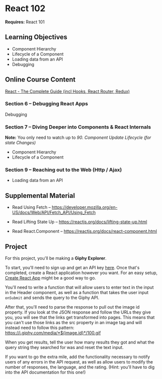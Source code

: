 # React 102

**Requires:** React 101

## Learning Objectives
* Component Hierarchy
* Lifecycle of a Component
* Loading data from an API
* Debugging

## Online Course Content
[React - The Complete Guide (incl Hooks, React Router, Redux)](https://redventures.udemy.com/react-the-complete-guide-incl-redux/)

### Section 6 – Debugging React Apps
Debugging

### Section 7 – Diving Deeper into Components & React Internals 
**Note:** You only need to watch up to *90. Component Update Lifecycle (for state Changes)*

* Component Hierarchy
* Lifecycle of a Component

### Section 9 – Reaching out to the Web (Http / Ajax)
* Loading data from an API

## Supplemental Material
* Read Using Fetch – https://developer.mozilla.org/en-US/docs/Web/API/Fetch_API/Using_Fetch

* Read Lifting State Up – https://reactjs.org/docs/lifting-state-up.html

* Read React.Component – https://reactjs.org/docs/react-component.html

## Project
For this project, you'll be making a **Giphy Explorer**.

To start, you'll need to sign up and get an API key [here](https://developers.giphy.com/). Once that's completed, create a React application however you want. For an easy setup, [Create React App](https://github.com/facebook/create-react-app) might be a good way to go.

You'll need to write a function that will allow users to enter text in the input in the Header component, as well as a function that takes the user input `onSubmit` and sends the query to the Giphy API.

After that, you'll need to parse the response to pull out the image id property. If you look at the JSON response and follow the URLs they give you, you will see that the links get transformed into pages. This means that you can't use those links as the src property in an image tag and will instead need to follow this pattern: https://i.giphy.com/media/*${image.id}*/100.gif

When you get results, tell the user how many results they got and what the query string they searched for was and reset the text input.

If you want to go the extra mile, add the functionality necessary to notify users of any errors in the API request, as well as allow users to modify the number of responses, the language, and the rating. (Hint: you'll have to dig into the API documentation for this one!)